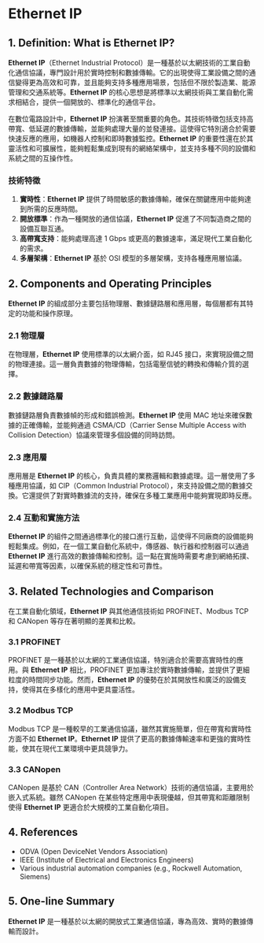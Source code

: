 # Ethernet IP

## 1. Definition: What is **Ethernet IP**?
**Ethernet IP**（Ethernet Industrial Protocol）是一種基於以太網技術的工業自動化通信協議，專門設計用於實時控制和數據傳輸。它的出現使得工業設備之間的通信變得更為高效和可靠，並且能夠支持多種應用場景，包括但不限於製造業、能源管理和交通系統等。**Ethernet IP** 的核心思想是將標準以太網技術與工業自動化需求相結合，提供一個開放的、標準化的通信平台。

在數位電路設計中，**Ethernet IP** 扮演著至關重要的角色。其技術特徵包括支持高帶寬、低延遲的數據傳輸，並能夠處理大量的並發連接。這使得它特別適合於需要快速反應的應用，如機器人控制和即時數據監控。**Ethernet IP** 的重要性還在於其靈活性和可擴展性，能夠輕鬆集成到現有的網絡架構中，並支持多種不同的設備和系統之間的互操作性。

### 技術特徵
1. **實時性**：**Ethernet IP** 提供了時間敏感的數據傳輸，確保在關鍵應用中能夠達到所需的反應時間。
2. **開放標準**：作為一種開放的通信協議，**Ethernet IP** 促進了不同製造商之間的設備互聯互通。
3. **高帶寬支持**：能夠處理高達 1 Gbps 或更高的數據速率，滿足現代工業自動化的需求。
4. **多層架構**：**Ethernet IP** 基於 OSI 模型的多層架構，支持各種應用層協議。

## 2. Components and Operating Principles
**Ethernet IP** 的組成部分主要包括物理層、數據鏈路層和應用層，每個層都有其特定的功能和操作原理。

### 2.1 物理層
在物理層，**Ethernet IP** 使用標準的以太網介面，如 RJ45 接口，來實現設備之間的物理連接。這一層負責數據的物理傳輸，包括電壓信號的轉換和傳輸介質的選擇。

### 2.2 數據鏈路層
數據鏈路層負責數據幀的形成和錯誤檢測。**Ethernet IP** 使用 MAC 地址來確保數據的正確傳輸，並能夠通過 CSMA/CD（Carrier Sense Multiple Access with Collision Detection）協議來管理多個設備的同時訪問。

### 2.3 應用層
應用層是 **Ethernet IP** 的核心，負責具體的業務邏輯和數據處理。這一層使用了多種應用協議，如 CIP（Common Industrial Protocol），來支持設備之間的數據交換。它還提供了對實時數據流的支持，確保在多種工業應用中能夠實現即時反應。

### 2.4 互動和實施方法
**Ethernet IP** 的組件之間通過標準化的接口進行互動，這使得不同廠商的設備能夠輕鬆集成。例如，在一個工業自動化系統中，傳感器、執行器和控制器可以通過 **Ethernet IP** 進行高效的數據傳輸和控制。這一點在實施時需要考慮到網絡拓撲、延遲和帶寬等因素，以確保系統的穩定性和可靠性。

## 3. Related Technologies and Comparison
在工業自動化領域，**Ethernet IP** 與其他通信技術如 PROFINET、Modbus TCP 和 CANopen 等存在著明顯的差異和比較。

### 3.1 PROFINET
PROFINET 是一種基於以太網的工業通信協議，特別適合於需要高實時性的應用。與 **Ethernet IP** 相比，PROFINET 更加專注於實時數據傳輸，並提供了更細粒度的時間同步功能。然而，**Ethernet IP** 的優勢在於其開放性和廣泛的設備支持，使得其在多樣化的應用中更具靈活性。

### 3.2 Modbus TCP
Modbus TCP 是一種較早的工業通信協議，雖然其實施簡單，但在帶寬和實時性方面不如 **Ethernet IP**。**Ethernet IP** 提供了更高的數據傳輸速率和更強的實時性能，使其在現代工業環境中更具競爭力。

### 3.3 CANopen
CANopen 是基於 CAN（Controller Area Network）技術的通信協議，主要用於嵌入式系統。雖然 CANopen 在某些特定應用中表現優越，但其帶寬和距離限制使得 **Ethernet IP** 更適合於大規模的工業自動化項目。

## 4. References
- ODVA (Open DeviceNet Vendors Association)
- IEEE (Institute of Electrical and Electronics Engineers)
- Various industrial automation companies (e.g., Rockwell Automation, Siemens)

## 5. One-line Summary
**Ethernet IP** 是一種基於以太網的開放式工業通信協議，專為高效、實時的數據傳輸而設計。